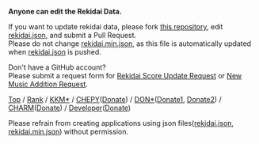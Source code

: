**Anyone can edit the Rekidai Data.**

If you want to update rekidai data, please fork [this repository](https://github.com/rekidai-info/rekidai-info.github.io), edit [rekidai.json](rekidai.json), and submit a Pull Request.  
Please do not change [rekidai.min.json](rekidai.min.json), as this file is automatically updated when [rekidai.json](rekidai.json) is pushed.

Don't have a GitHub account?  
Please submit a request form for [Rekidai Score Update Request](https://forms.gle/wqrRh1ow6uaREy286) or [New Music Addition Request](https://forms.gle/SDkmfUcTC5zLsGPD6).

[Top](https://rekidai-info.github.io/) / [Rank](https://rekidai-info.github.io/#rank) / [KKM*](https://www.youtube.com/channel/UCKYQ3LNcSoxXJB6IlZiYU5A) / [CHEPY](https://www.youtube.com/channel/UCoK-bEjP7R93N-rIz-4G9JA)([Donate](https://toon.at/donate/637741368394473819)) / [DON*](https://www.youtube.com/c/MACAODIIDX)([Donate1](https://streamlabs.com/macaodiidx), [Donate2](https://toon.at/donate/macaod_iidx)) / [CHARM](https://www.youtube.com/channel/UCGlQnUCwUI0kl31denBkrEQ)([Donate](https://toon.at/donate/iidx_charm)) / [Developer](https://twitter.com/rekidai_info)([Donate](https://amzn.to/3jqk39S))

Please refrain from creating applications using json files([rekidai.json](rekidai.json), [rekidai.min.json](rekidai.min.json)) without permission.

